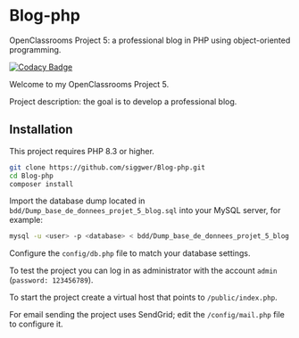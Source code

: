 # Blog-php

OpenClassrooms Project 5: a professional blog in PHP using object-oriented programming.

[![Codacy Badge](https://api.codacy.com/project/badge/Grade/ebdf191541024da1b3364534f80935af)](https://www.codacy.com/app/siggwer/Blog-php?utm_source=github.com&utm_medium=referral&utm_content=siggwer/Blog-php&utm_campaign=Badge_Grade)

Welcome to my OpenClassrooms Project 5.

Project description: the goal is to develop a professional blog.

## Installation

This project requires PHP 8.3 or higher.

```bash
git clone https://github.com/siggwer/Blog-php.git
cd Blog-php
composer install
```

Import the database dump located in `bdd/Dump_base_de_donnees_projet_5_blog.sql` into your MySQL server, for example:

```bash
mysql -u <user> -p <database> < bdd/Dump_base_de_donnees_projet_5_blog.sql
```

Configure the `config/db.php` file to match your database settings.

To test the project you can log in as administrator with the account `admin` (`password: 123456789`).

To start the project create a virtual host that points to `/public/index.php`.

For email sending the project uses SendGrid; edit the `/config/mail.php` file to configure it.
